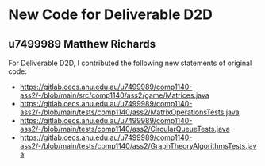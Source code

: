 # New Code for Deliverable D2D

## u7499989 Matthew Richards

For Deliverable D2D, I contributed the following new statements of original code:

- https://gitlab.cecs.anu.edu.au/u7499989/comp1140-ass2/-/blob/main/src/comp1140/ass2/game/Matrices.java
- https://gitlab.cecs.anu.edu.au/u7499989/comp1140-ass2/-/blob/main/tests/comp1140/ass2/MatrixOperationsTests.java
- https://gitlab.cecs.anu.edu.au/u7499989/comp1140-ass2/-/blob/main/tests/comp1140/ass2/CircularQueueTests.java
- https://gitlab.cecs.anu.edu.au/u7499989/comp1140-ass2/-/blob/main/tests/comp1140/ass2/GraphTheoryAlgorithmsTests.java

